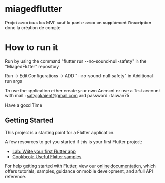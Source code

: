 # miagedflutter

Projet avec tous les MVP sauf le panier avec en supplément l'inscription donc la création de compte 

# How to run it

Run by using the command "flutter run --no-sound-null-safety" in the "MiagedFlutter" repository 

Run -> Edit Configurations -> ADD "--no-sound-null-safety" in Additional run args

To use the application either create your own Account or use a Test account with mail : saltyjokaient@gmail.com and password : taiwan75

Have a good Time

## Getting Started

This project is a starting point for a Flutter application.

A few resources to get you started if this is your first Flutter project:

- [Lab: Write your first Flutter app](https://flutter.dev/docs/get-started/codelab)
- [Cookbook: Useful Flutter samples](https://flutter.dev/docs/cookbook)

For help getting started with Flutter, view our
[online documentation](https://flutter.dev/docs), which offers tutorials,
samples, guidance on mobile development, and a full API reference.
